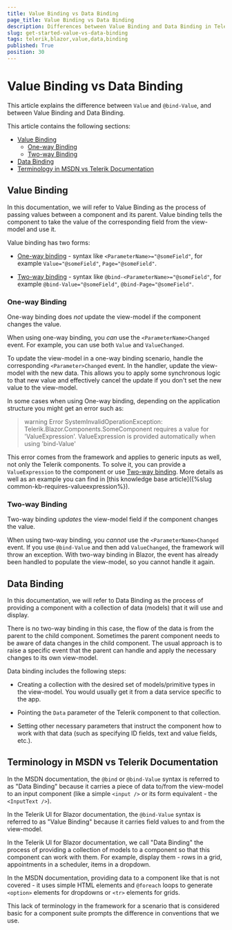 ```yaml
---
title: Value Binding vs Data Binding
page_title: Value Binding vs Data Binding
description: Differences between Value Binding and Data Binding in Telerik UI for Blazor.
slug: get-started-value-vs-data-binding
tags: telerik,blazor,value,data,binding
published: True
position: 30
---
```


# Value Binding vs Data Binding

This article explains the difference between `Value` and `@bind-Value`, and between Value Binding and Data Binding.

This article contains the following sections:

* [Value Binding](#value-binding)
	* [One-way Binding](#one-way-binding)
	* [Two-way Binding](#two-way-binding)
* [Data Binding](#data-binding)
* [Terminology in MSDN vs Telerik Documentation](#terminology-in-msdn-vs-telerik-documentation)



## Value Binding

In this documentation, we will refer to Value Binding as the process of passing values between a component and its parent. Value binding tells the component to take the value of the corresponding field from the view-model and use it.

Value binding has two forms:

* [One-way binding](#one-way-binding) - syntax like `<ParameterName>="@someField"`, for example `Value="@someField"`, `Page="@someField"`.

* [Two-way binding](#two-way-binding) - syntax like `@bind-<ParameterName>="@someField"`, for example `@bind-Value="@someField"`, `@bind-Page="@someField"`.

### One-way Binding 

One-way binding does *not* update the view-model if the component changes the value.

When using one-way binding, you *can* use the `<ParameterName>Changed` event. For example, you can use both `Value` and `ValueChanged`.

To update the view-model in a one-way binding scenario, handle the corresponding `<Parameter>Changed` event. In the handler, update the view-model with the new data. This allows you to apply some synchronous logic to that new value and effectively cancel the update if you don't set the new value to the view-model.

In some cases when using One-way binding, depending on the application structure you might get an error such as:

>warning Error SystemInvalidOperationException: Telerik.Blazor.Components.SomeComponent requires a value for 'ValueExpression'. ValueExpression is provided automatically when using 'bind-Value'

This error comes from the framework and applies to generic inputs as well, not only the Telerik components. To solve it, you can provide a `ValueExpression` to the component or use [Two-way binding](#two-way-binding). More details as well as an example you can find in [this knowledge base article]({%slug common-kb-requires-valueexpression%}).

### Two-way Binding

Two-way binding *updates* the view-model field if the component changes the value.

When using two-way binding, you _cannot_ use the `<ParameterName>Changed` event. If you use `@bind-Value` and then add `ValueChanged`, the framework will throw an exception. With two-way binding in Blazor, the event has already been handled to populate the view-model, so you cannot handle it again.

## Data Binding

In this documentation, we will refer to Data Binding as the process of providing a component with a collection of data (models) that it will use and display. 

There is no two-way binding in this case, the flow of the data is from the parent to the child component. Sometimes the parent component needs to be aware of data changes in the child component. The usual approach is to raise a specific event that the parent can handle and apply the necessary changes to its own view-model.

Data binding includes the following steps:

* Creating a collection with the desired set of models/primitive types in the view-model. You would usually get it from a data service specific to the app.

* Pointing the `Data` parameter of the Telerik component to that collection.

* Setting other necessary parameters that instruct the component how to work with that data (such as specifying ID fields, text and value fields, etc.).


## Terminology in MSDN vs Telerik Documentation

In the MSDN documentation, the `@bind` or `@bind-Value` syntax is referred to as "Data Binding" because it carries a piece of data to/from the view-model to an input component (like a simple `<input />` or its form equivalent - the `<InputText />`).

In the Telerik UI for Blazor documentation, the `@bind-Value` syntax is referred to as "Value Binding" because it carries field values to and from the view-model.

In the Telerik UI for Blazor documentation, we call "Data Binding" the process of providing a collection of models to a component so that this component can work with them. For example, display them - rows in a grid, appointments in a scheduler, items in a dropdown.

In the MSDN documentation, providing data to a component like that is not covered - it uses simple HTML elements and `@foreach` loops to generate `<option>` elements for dropdowns or `<tr>` elements for grids.

This lack of terminology in the framework for a scenario that is considered basic for a component suite prompts the difference in conventions that we use.
